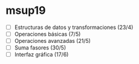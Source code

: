 # msup19

- [ ] Estructuras de datos y transformaciones (23/4)
- [ ] Operaciones básicas (7/5)
- [ ] Operaciones avanzadas (21/5)
- [ ] Suma fasores (30/5)
- [ ] Interfaz gráfica (17/6)
